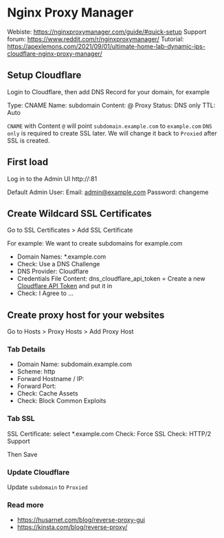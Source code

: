 # Nginx Proxy Manager

Webiste: https://nginxproxymanager.com/guide/#quick-setup
Support forum: https://www.reddit.com/r/nginxproxymanager/
Tutorial: https://apexlemons.com/2021/09/01/ultimate-home-lab-dynamic-ips-cloudflare-nginx-proxy-manager/

## Setup Cloudflare

Login to Cloudflare, then add DNS Record for your domain, for example

Type: CNAME
Name: subdomain
Content: @
Proxy Status: DNS only
TTL: Auto

`CNAME` with Content `@` will point `subdomain.example.com` to `example.com`
`DNS only` is required to create SSL later. We will change it back to `Proxied` after SSL is created.

## First load

Log in to the Admin UI
http://<your-ip>:81

Default Admin User:
Email:    admin@example.com
Password: changeme

## Create Wildcard SSL Certificates

Go to SSL Certificates > Add SSL Certificate

For example: We want to create subdomains for example.com
- Domain Names: *.example.com
- Check: Use a DNS Challenge
- DNS Provider: Cloudflare
- Credentials File Content: dns_cloudflare_api_token = <your-API-Token>
Create a new [Cloudflare API Token](https://dash.cloudflare.com/profile/api-tokens) and put it in <your-API-Token>
- Check: I Agree to ...

## Create proxy host for your websites

Go to Hosts > Proxy Hosts > Add Proxy Host

### Tab Details
- Domain Name: subdomain.example.com
- Scheme: http
- Forward Hostname / IP: <your-raspberry-ip>
- Forward Port: <your-app-port>
- Check: Cache Assets
- Check: Block Common Exploits

### Tab SSL
SSL Certificate: select *.example.com
Check: Force SSL
Check: HTTP/2 Support

Then Save

### Update Cloudflare

Update `subdomain` to `Proxied`


### Read more

- https://husarnet.com/blog/reverse-proxy-gui
- https://kinsta.com/blog/reverse-proxy/